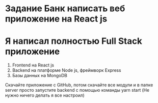 # Задание Банк написать веб приложение на React js
# Я написал полностью Full Stack приложение

1. Frontend на React js
2. Backend на платформе Node js, фреймворк Express
3. Базы данных на MongoDB

Скачайте приложение с GitHub, потом скачайте все модули и в папке server просто запустите backend c помощью команды yarn start (Не нужно ничего делать я все настроил)
